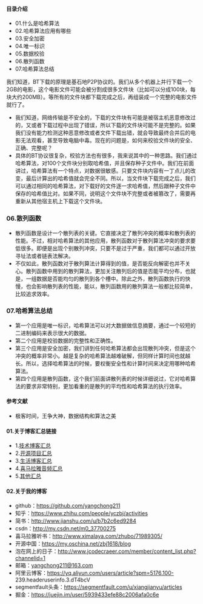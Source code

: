 #### 目录介绍
- 01.什么是哈希算法
- 02.哈希算法应用有哪些
- 03.安全加密
- 04.唯一标识
- 05.数据校验
- 06.散列函数
- 07.哈希算法总结


我们知道，BT下载的原理是基石地P2P协议的。我们从多个机器上并行下载一个2GB的电影，这个电影文件可能会被分割成很多文件块（比如可以分成100块，每块大约200MB）。等所有的文件块都下载完成之后，再组装成一个完整的电影文件就行了。
- 我们知道，网络传输是不安全的，下载的文件块有可能是被宿主机恶意修改过的，又或者下载过程中出现了错误，所以下载的文件块可能不是完整的。如果我们没有能力检测这种恶意修改或者文件下载出错，就会导致最终合并后的电影无法观看，甚至导致电脑中毒。现在的问题是，如何来校验文件块的安全、正确、完整呢？
- 具体的BT协议很复杂，校验方法也有很多，我来说其中的一种思路。我们通过哈希算法，对100个文件块分别取哈希值，并且保存种子文件中。我们在前面讲过，哈希算法有一个特点，对数据很敏感。只要文件块内容有一丁点儿的改变，最后计算出的哈希值就会完全不同。所以，当文件块下载完成之后，我们可以通过相同的哈希算法，对下载好的文件逐一求哈希值，然后跟种子文件中保存的哈希值比对。如果不同，说明这个文件块不完整或者被篡改了，需要再重新从其他宿主机上下载这个文件块。


### 06.散列函数
- 散列函数是设计一个散列表的关键。它直接决定了散列冲突的概率和散列表的性能。不过，相对哈希算法的其他应用，散列函数对于散列算法冲突的要求要低很多。即便是出现个别散列冲突，只要不是过于严重，我们都可以通过开放寻址法或者链表法解决。
- 不仅如此，散列函数对于散列算法计算得到的值，是否能反向解密也并不关心。散列函数中用到的散列算法，更加关注散列后的值是否能平均分布，也就是，一组数据是否能均匀的散列到各个槽中。除此之外，散列函数执行的快慢，也会影响散列表的性能，能以，散列函数用的散列算法一般都比较简单，比较追求效率。




### 07.哈希算法总结
- 第一个应用是唯一标识，哈希算法可以对大数据做信息摘要，通过一个较短的二进制编码来表示很大的数据。
- 第二个应用是校验数据的完整性和正确性。
- 第三个应用是安全加密，我们讲到任何哈希算法都会出现散列冲突，但是这个冲突的概率非常小。越是复杂的哈希算法越难破解，但同样计算时间也就越长。所以，选择哈希算法的时候，要权衡安全性和计算时间来决定用哪种哈希算法。
- 第四个应用是散列函数，这个我们前面讲散列表的时候详细说过，它对哈希算法的要求非常特别，更加看重的是散列的平均性和哈希算法的执行效率。



#### 参考文献
- 极客时间，王争大神，数据结构和算法之美


#### 01.关于博客汇总链接
- 1.[技术博客汇总](https://www.jianshu.com/p/614cb839182c)
- 2.[开源项目汇总](https://blog.csdn.net/m0_37700275/article/details/80863574)
- 3.[生活博客汇总](https://blog.csdn.net/m0_37700275/article/details/79832978)
- 4.[喜马拉雅音频汇总](https://www.jianshu.com/p/f665de16d1eb)
- 5.[其他汇总](https://www.jianshu.com/p/53017c3fc75d)



#### 02.关于我的博客
- github：https://github.com/yangchong211
- 知乎：https://www.zhihu.com/people/yczbj/activities
- 简书：http://www.jianshu.com/u/b7b2c6ed9284
- csdn：http://my.csdn.net/m0_37700275
- 喜马拉雅听书：http://www.ximalaya.com/zhubo/71989305/
- 开源中国：https://my.oschina.net/zbj1618/blog
- 泡在网上的日子：http://www.jcodecraeer.com/member/content_list.php?channelid=1
- 邮箱：yangchong211@163.com
- 阿里云博客：https://yq.aliyun.com/users/article?spm=5176.100- 239.headeruserinfo.3.dT4bcV
- segmentfault头条：https://segmentfault.com/u/xiangjianyu/articles
- 掘金：https://juejin.im/user/5939433efe88c2006afa0c6e














